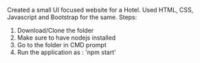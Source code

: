 Created a small UI focused website for a Hotel. Used HTML, CSS, Javascript and Bootstrap for the same. Steps: 
1. Download/Clone the folder
2. Make sure to have nodejs installed
3. Go to the folder in CMD prompt
4. Run the application as : 'npm start'
